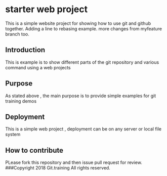 
# starter web project

This is a simple website project for showing how to use git and github together.
Adding a line to rebasing example. more changes from myfeature branch too.

## Introduction
This is example  is to show different parts of the git repository
and various command using a web projects

## Purpose

As stated above , the main purpose is to provide simple examples for git training demos
## Deployment
This is a simple web project , deployment can be on any server or local file system
## How  to contribute
PLease fork this repository and then issue pull request for review.
###Copyright
2018 Git.training All rights reserved.

